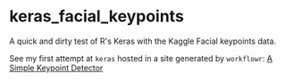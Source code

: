 # keras_facial_keypoints
A quick and dirty test of R's Keras with the Kaggle Facial keypoints data.


See my first attempt at `keras` hosted in a site generated by `workflowr`: [A Simple Keypoint Detector](https://milesmcbain.github.io/keras_facial_keypoints/baseline_model.html)
